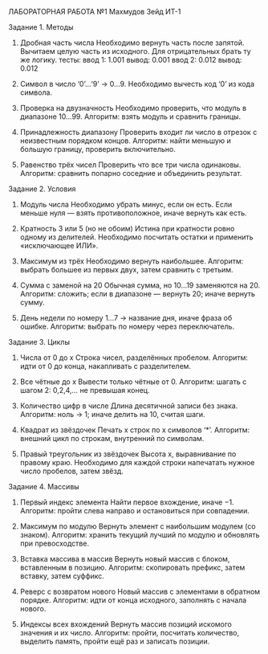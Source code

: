 ЛАБОРАТОРНАЯ РАБОТА №1 Махмудов Зейд ИТ-1

Задание 1. Методы

1. Дробная часть числа
   Необходимо вернуть часть после запятой.
   Вычитаем целую часть из исходного. Для отрицательных брать ту же логику.
   тесты:
   	ввод 1: 1.001
   	вывод: 0.001
   	ввод 2: 0.012
   	вывод: 0.012

3. Символ в число
   ‘0’…‘9’ → 0…9.
   Необходимо вычесть код ‘0’ из кода символа.

5. Проверка на двузначность
   Необходимо проверить, что модуль в диапазоне 10…99.
   Алгоритм: взять модуль и сравнить границы.

7. Принадлежность диапазону
   Проверить входит ли число в отрезок с неизвестным порядком концов.
   Алгоритм: найти меньшую и большую границу, проверить включительно.

9. Равенство трёх чисел
   Проверить  что все три числа одинаковы.
   Алгоритм: сравнить попарно соседние и объединить результат.


Задание 2. Условия

1. Модуль числа
	Необходимо убрать минус, если он есть.
	Если меньше нуля — взять противоположное, иначе вернуть как есть.

3. Кратность 3 или 5 (но не обоим)
   	Истина при кратности ровно одному из делителей.
	Необходимо посчитать остатки и применить «исключающее ИЛИ».

5. Максимум из трёх
	Необходимо вернуть наибольшее.
   	Алгоритм: выбрать большее из первых двух, затем сравнить с третьим.

7. Сумма с заменой на 20
	Обычная сумма, но 10…19 заменяются на 20.
   	Алгоритм: сложить; если в диапазоне — вернуть 20; иначе вернуть сумму.

9. День недели по номеру
   	1…7 → название дня, иначе фраза об ошибке.
   	Алгоритм: выбрать по номеру через переключатель.


Задание 3. Циклы

1. Числа от 0 до x
	Строка чисел, разделённых пробелом.
	Алгоритм: идти от 0 до конца, накапливать с разделителем.

3. Все чётные до x
   	Вывести только чётные от 0.
   	Алгоритм: шагать с шагом 2: 0,2,4,… не превышая конец.

5. Количество цифр в числе
	Длина десятичной записи без знака.
   	Алгоритм: ноль → 1; иначе делить на 10, считая шаги.

7. Квадрат из звёздочек
   	Печать x строк по x символов ‘*’.
   	Алгоритм: внешний цикл по строкам, внутренний по символам.

9. Правый треугольник из звёздочек
	Высота x, выравнивание по правому краю.
	Необходимо для каждой строки напечатать нужное число пробелов, затем звёзд.


Задание 4. Массивы

1. Первый индекс элемента
	Найти первое вхождение, иначе −1.
	Алгоритм: пройти слева направо и остановиться при совпадении.

3. Максимум по модулю
	Вернуть элемент с наибольшим модулем (со знаком).
	Алгоритм: хранить текущий лучший по модулю и обновлять при превосходстве.

5. Вставка массива в массив
	Вернуть новый массив с блоком, вставленным в позицию.
	Алгоритм: скопировать префикс, затем вставку, затем суффикс.

7. Реверс с возвратом нового
   	Новый массив с элементами в обратном порядке.
	Алгоритм: идти от конца исходного, заполнять с начала нового.

9. Индексы всех вхождений
   	Вернуть массив позиций искомого значения и их число.
   	Алгоритм: пройти, посчитать количество, выделить память, пройти ещё раз и записать позиции.
